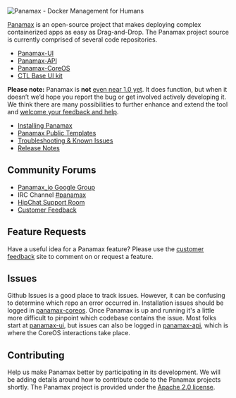![Panamax - Docker Management for Humans](http://panamax.ca.tier3.io/panamax_ui_wiki_screens/panamax_logo-title.png)

[Panamax](http://panamax.io) is an open-source project that makes deploying complex containerized apps as easy as Drag-and-Drop.  The Panamax project source is currently comprised of several code repositories. 
* [Panamax-UI](https://github.com/CenturyLinkLabs/panamax-ui) 
* [Panamax-API](https://github.com/CenturyLinkLabs/panamax-api)
* [Panamax-CoreOS](https://github.com/CenturyLinkLabs/panamax-coreos)
* [CTL Base UI kit](https://github.com/CenturyLinkLabs/ctl-base-ui)

**Please note:** Panamax is **not** [even near 1.0 yet](https://github.com/CenturyLinkLabs/panamax-ui/wiki/Release-Notes). It does function, but when it doesn’t we’d hope you report the bug or get involved actively developing it.  We think there are many possibilities to further enhance and extend the tool and [welcome your feedback and help](http://feedback.panamax.io/). 

* [Installing Panamax](https://github.com/CenturyLinkLabs/panamax-ui/wiki/Installing-Panamax)
* [Panamax Public Templates](https://github.com/CenturyLinkLabs/panamax-ui/wiki/Panamax-Public-Templates)
* [Troubleshooting & Known Issues](https://github.com/CenturyLinkLabs/panamax-ui/wiki/Troubleshooting-and-Known-Issues)
* [Release Notes](https://github.com/CenturyLinkLabs/panamax-ui/wiki/Release-Notes)

## Community Forums
* [Panamax_io Google Group](https://groups.google.com/forum/#!forum/panamax_io)
* IRC Channel [#panamax](https://botbot.me/freenode/panamax/) 
* [HipChat Support Room](http://www.hipchat.com/gUjLli7k5)
* [Customer Feedback](http://feedback.panamax.io/) 

## Feature Requests
Have a useful idea for a Panamax feature? Please use the [customer feedback](http://feedback.panamax.io/) site to comment on or request a feature.

## Issues
Github Issues is a good place to track issues. However, it can be confusing to determine which repo an error occurred in. Installation issues should be logged in [panamax-coreos](https://github.com/CenturyLinkLabs/panamax-coreos/issues). Once Panamax is up and running it's a little more difficult to pinpoint which codebase contains the issue. Most folks start at [panamax-ui](https://github.com/CenturyLinkLabs/panamax-ui/issues), but issues can also be logged in [panamax-api](https://github.com/CenturyLinkLabs/panamax-api/issues), which is where the CoreOS interactions take place.

## Contributing
Help us make Panamax better by participating in its development.  We will be adding details around how to contribute code to the Panamax projects shortly.  The Panamax project is provided under the [Apache 2.0 license](http://www.apache.org/licenses/LICENSE-2.0.html). 